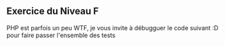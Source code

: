 ## Exercice du Niveau F

PHP est parfois un peu WTF, je vous invite à débugguer le code suivant :D
  pour faire passer l'ensemble des tests
